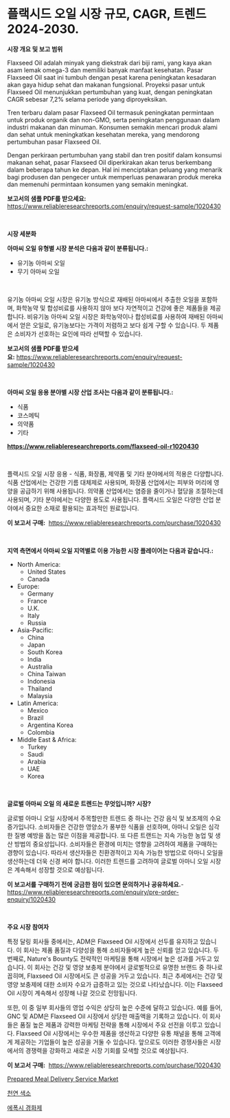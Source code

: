 <p><h1>플랙시드 오일 시장 규모, CAGR, 트렌드 2024-2030.</h1></p><p><strong>시장 개요 및 보고 범위</strong></p>
<p><p>Flaxseed Oil adalah minyak yang diekstrak dari biji rami, yang kaya akan asam lemak omega-3 dan memiliki banyak manfaat kesehatan. Pasar Flaxseed Oil saat ini tumbuh dengan pesat karena peningkatan kesadaran akan gaya hidup sehat dan makanan fungsional. Proyeksi pasar untuk Flaxseed Oil menunjukkan pertumbuhan yang kuat, dengan peningkatan CAGR sebesar 7,2% selama periode yang diproyeksikan.</p><p>Tren terbaru dalam pasar Flaxseed Oil termasuk peningkatan permintaan untuk produk organik dan non-GMO, serta peningkatan penggunaan dalam industri makanan dan minuman. Konsumen semakin mencari produk alami dan sehat untuk meningkatkan kesehatan mereka, yang mendorong pertumbuhan pasar Flaxseed Oil.</p><p>Dengan perkiraan pertumbuhan yang stabil dan tren positif dalam konsumsi makanan sehat, pasar Flaxseed Oil diperkirakan akan terus berkembang dalam beberapa tahun ke depan. Hal ini menciptakan peluang yang menarik bagi produsen dan pengecer untuk memperluas penawaran produk mereka dan memenuhi permintaan konsumen yang semakin meningkat.</p></p>
<p><strong>보고서의 샘플 PDF를 받으세요:</strong> <a href="https://www.reliableresearchreports.com/enquiry/request-sample/1020430">https://www.reliableresearchreports.com/enquiry/request-sample/1020430</a></p>
<p>&nbsp;</p>
<p><strong>시장 세분화</strong></p>
<p><strong>아마씨 오일 유형별 시장 분석은 다음과 같이 분류됩니다.:</strong></p>
<p><ul><li>유기농 아마씨 오일</li><li>무기 아마씨 오일</li></ul></p>
<p>&nbsp;</p>
<p><p>유기농 아마씨 오일 시장은 유기농 방식으로 재배된 아마씨에서 추출한 오일을 포함하며, 화학농약 및 합성비료를 사용하지 않아 보다 자연적이고 건강에 좋은 제품들을 제공합니다. 비유기농 아마씨 오일 시장은 화학농약이나 합성비료를 사용하여 재배된 아마씨에서 얻은 오일로, 유기농보다는 가격이 저렴하고 보다 쉽게 구할 수 있습니다. 두 제품은 소비자가 선호하는 요인에 따라 선택할 수 있습니다.</p></p>
<p><strong>보고서의 샘플 PDF를 받으세요:</strong>&nbsp;<a href="https://www.reliableresearchreports.com/enquiry/request-sample/1020430">https://www.reliableresearchreports.com/enquiry/request-sample/1020430</a></p>
<p>&nbsp;</p>
<p><strong> 아마씨 오일 응용 분야별 시장 산업 조사는 다음과 같이 분류됩니다.:</strong></p>
<p><ul><li>식품</li><li>코스메틱</li><li>의약품</li><li>기타</li></ul></p>
<p><strong><a href="https://www.reliableresearchreports.com/flaxseed-oil-r1020430">https://www.reliableresearchreports.com/flaxseed-oil-r1020430</a></strong></p>
<p>&nbsp;</p>
<p><p>플랙시드 오일 시장 응용 - 식품, 화장품, 제약품 및 기타 분야에서의 적용은 다양합니다. 식품 산업에서는 건강한 기름 대체제로 사용되며, 화장품 산업에서는 피부와 머리에 영양을 공급하기 위해 사용됩니다. 의약품 산업에서는 염증을 줄이거나 혈당을 조절하는데 사용되며, 기타 분야에서는 다양한 용도로 사용됩니다. 플랙시드 오일은 다양한 산업 분야에서 중요한 소재로 활용되는 효과적인 원료입니다.</p></p>
<p><strong>이 보고서 구매:</strong>&nbsp; <a href="https://www.reliableresearchreports.com/purchase/1020430">https://www.reliableresearchreports.com/purchase/1020430</a></p>
<p>&nbsp;</p>
<p><strong>지역 측면에서 아마씨 오일 지역별로 이용 가능한 시장 플레이어는 다음과 같습니다.:</strong></p>
<p><ul>
    <li>
        North America:
        <ul>
            <li>United States</li>
            <li>Canada</li>
        </ul>
    </li>
    <li>
        Europe:
        <ul>
            <li>Germany</li>
            <li>France</li>
            <li>U.K.</li>
            <li>Italy</li>
            <li>Russia</li>
        </ul>
    </li>
    <li>
        Asia-Pacific:
        <ul>
            <li>China</li>
            <li>Japan</li>
            <li>South Korea</li>
            <li>India</li>
            <li>Australia</li>
            <li>China Taiwan</li>
            <li>Indonesia</li>
            <li>Thailand</li>
            <li>Malaysia</li>
        </ul>
    </li>
    <li>
        Latin America:
        <ul>
            <li>Mexico</li>
            <li>Brazil</li>
            <li>Argentina Korea</li>
            <li>Colombia</li>
        </ul>
    </li>
    <li>
        Middle East & Africa:
        <ul>
            <li>Turkey</li>
            <li>Saudi</li>
            <li>Arabia</li>
            <li>UAE</li>
            <li>Korea</li>
        </ul>
    </li>
    </ul></p>
<p>&nbsp;</p>
<p><strong>글로벌 아마씨 오일 의 새로운 트렌드는 무엇입니까? 시장?</strong></p>
<p><p>글로벌 아마니 오일 시장에서 주목할만한 트렌드 중 하나는 건강 음식 및 보조제의 수요 증가입니다. 소비자들은 건강한 영양소가 풍부한 식품을 선호하며, 아마니 오일은 심각한 질병 예방을 돕는 많은 이점을 제공합니다. 또 다른 트랜드는 지속 가능한 농업 및 생산 방법의 중요성입니다. 소비자들은 환경에 미치는 영향을 고려하여 제품을 구매하는 경향이 있습니다. 따라서 생산자들은 친환경적이고 지속 가능한 방법으로 아마니 오일을 생산하는데 더욱 신경 써야 합니다. 이러한 트렌드를 고려하여 글로벌 아마니 오일 시장은 계속해서 성장할 것으로 예상됩니다.</p></p>
<p><strong>이 보고서를 구매하기 전에 궁금한 점이 있으면 문의하거나 공유하세요.</strong>- <a href="https://www.reliableresearchreports.com/enquiry/pre-order-enquiry/1020430">https://www.reliableresearchreports.com/enquiry/pre-order-enquiry/1020430</a></p>
<p>&nbsp;</p>
<p><strong>주요 시장 참여자</strong></p>
<p><p>특정 달링 회사들 중에서는, ADM은 Flaxseed Oil 시장에서 선두를 유지하고 있습니다.   이 회사는 제품 품질과 다양성을 통해 소비자들에게 높은 신뢰를 얻고 있습니다. 두 번째로, Nature's Bounty도 전략적인 마케팅을 통해 시장에서 높은 성과를 거두고 있습니다. 이 회사는 건강 및 영양 보충제 분야에서 글로벌적으로 유명한 브랜드 중 하나로 꼽히며, Flaxseed Oil 시장에서도 큰 성공을 거두고 있습니다. 최근 추세에서는 건강 및 영양 보충제에 대한 소비자 수요가 급증하고 있는 것으로 나타났습니다. 이는 Flaxseed Oil 시장이 계속해서 성장해 나갈 것으로 전망됩니다. </p><p>또한, 이 중 일부 회사들의 영업 수익은 상당히 높은 수준에 달하고 있습니다. 예를 들어, GNC 및 ADM은 Flaxseed Oil 시장에서 상당한 매출액을 기록하고 있습니다. 이 회사들은 품질 높은 제품과 강력한 마케팅 전략을 통해 시장에서 주요 선전을 이루고 있습니다. Flaxseed Oil 시장에서는 우수한 제품을 생산하고 다양한 유통 채널을 통해 고객에게 제공하는 기업들이 높은 성공을 거둘 수 있습니다. 앞으로도 이러한 경쟁사들은 시장에서의 경쟁력을 강화하고 새로운 시장 기회를 모색할 것으로 예상됩니다.</p></p>
<p><strong>이 보고서 구매:</strong>&nbsp;&nbsp;<a href="https://www.reliableresearchreports.com/purchase/1020430">https://www.reliableresearchreports.com/purchase/1020430</a></p>
<p><p><a href="https://github.com/shotows/Market-Research-Report-List-2/blob/main/prepared-meal-delivery-service-market.md">Prepared Meal Delivery Service Market</a></p><p><a href="https://github.com/WilburKihn5676/Market-Research-Report-List-1/blob/main/100163917225.md">천연 색소</a></p><p><a href="https://github.com/wallacBahrtyinger567686/Market-Research-Report-List-1/blob/main/814875517226.md">에폭시 경화제</a></p></p>
